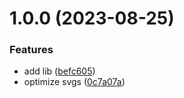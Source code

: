 # 1.0.0 (2023-08-25)


### Features

* add lib ([befc605](https://github.com/bit-architect/avatars/commit/befc6058e45814f735bf66c517e49fc34db756e3))
* optimize svgs ([0c7a07a](https://github.com/bit-architect/avatars/commit/0c7a07a1650c8b25e0a22e7c497ba027317b19d8))
